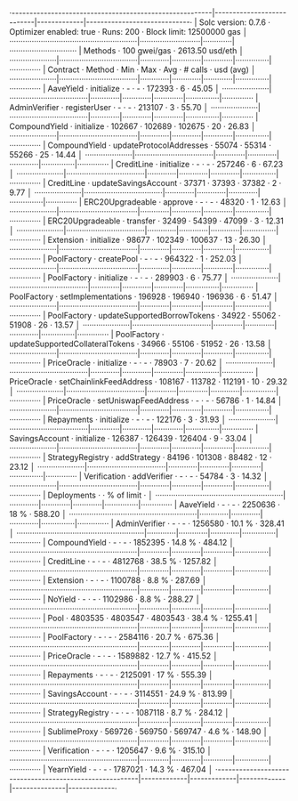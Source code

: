 ·--------------------------------------------------------|---------------------------|-------------|-----------------------------·
|                  Solc version: 0.7.6                   ·  Optimizer enabled: true  ·  Runs: 200  ·  Block limit: 12500000 gas  │
·························································|···························|·············|······························
|  Methods                                               ·              100 gwei/gas               ·       2613.50 usd/eth       │
·····················|···································|·············|·············|·············|···············|··············
|  Contract          ·  Method                           ·  Min        ·  Max        ·  Avg        ·  # calls      ·  usd (avg)  │
·····················|···································|·············|·············|·············|···············|··············
|  AaveYield         ·  initialize                       ·          -  ·          -  ·     172393  ·            6  ·      45.05  │
·····················|···································|·············|·············|·············|···············|··············
|  AdminVerifier     ·  registerUser                     ·          -  ·          -  ·     213107  ·            3  ·      55.70  │
·····················|···································|·············|·············|·············|···············|··············
|  CompoundYield     ·  initialize                       ·     102667  ·     102689  ·     102675  ·           20  ·      26.83  │
·····················|···································|·············|·············|·············|···············|··············
|  CompoundYield     ·  updateProtocolAddresses          ·      55074  ·      55314  ·      55266  ·           25  ·      14.44  │
·····················|···································|·············|·············|·············|···············|··············
|  CreditLine        ·  initialize                       ·          -  ·          -  ·     257246  ·            6  ·      67.23  │
·····················|···································|·············|·············|·············|···············|··············
|  CreditLine        ·  updateSavingsAccount             ·      37371  ·      37393  ·      37382  ·            2  ·       9.77  │
·····················|···································|·············|·············|·············|···············|··············
|  ERC20Upgradeable  ·  approve                          ·          -  ·          -  ·      48320  ·            1  ·      12.63  │
·····················|···································|·············|·············|·············|···············|··············
|  ERC20Upgradeable  ·  transfer                         ·      32499  ·      54399  ·      47099  ·            3  ·      12.31  │
·····················|···································|·············|·············|·············|···············|··············
|  Extension         ·  initialize                       ·      98677  ·     102349  ·     100637  ·           13  ·      26.30  │
·····················|···································|·············|·············|·············|···············|··············
|  PoolFactory       ·  createPool                       ·          -  ·          -  ·     964322  ·            1  ·     252.03  │
·····················|···································|·············|·············|·············|···············|··············
|  PoolFactory       ·  initialize                       ·          -  ·          -  ·     289903  ·            6  ·      75.77  │
·····················|···································|·············|·············|·············|···············|··············
|  PoolFactory       ·  setImplementations               ·     196928  ·     196940  ·     196936  ·            6  ·      51.47  │
·····················|···································|·············|·············|·············|···············|··············
|  PoolFactory       ·  updateSupportedBorrowTokens      ·      34922  ·      55062  ·      51908  ·           26  ·      13.57  │
·····················|···································|·············|·············|·············|···············|··············
|  PoolFactory       ·  updateSupportedCollateralTokens  ·      34966  ·      55106  ·      51952  ·           26  ·      13.58  │
·····················|···································|·············|·············|·············|···············|··············
|  PriceOracle       ·  initialize                       ·          -  ·          -  ·      78903  ·            7  ·      20.62  │
·····················|···································|·············|·············|·············|···············|··············
|  PriceOracle       ·  setChainlinkFeedAddress          ·     108167  ·     113782  ·     112191  ·           10  ·      29.32  │
·····················|···································|·············|·············|·············|···············|··············
|  PriceOracle       ·  setUniswapFeedAddress            ·          -  ·          -  ·      56786  ·            1  ·      14.84  │
·····················|···································|·············|·············|·············|···············|··············
|  Repayments        ·  initialize                       ·          -  ·          -  ·     122176  ·            3  ·      31.93  │
·····················|···································|·············|·············|·············|···············|··············
|  SavingsAccount    ·  initialize                       ·     126387  ·     126439  ·     126404  ·            9  ·      33.04  │
·····················|···································|·············|·············|·············|···············|··············
|  StrategyRegistry  ·  addStrategy                      ·      84196  ·     101308  ·      88482  ·           12  ·      23.12  │
·····················|···································|·············|·············|·············|···············|··············
|  Verification      ·  addVerifier                      ·          -  ·          -  ·      54784  ·            3  ·      14.32  │
·····················|···································|·············|·············|·············|···············|··············
|  Deployments                                           ·                                         ·  % of limit   ·             │
·························································|·············|·············|·············|···············|··············
|  AaveYield                                             ·          -  ·          -  ·    2250636  ·         18 %  ·     588.20  │
·························································|·············|·············|·············|···············|··············
|  AdminVerifier                                         ·          -  ·          -  ·    1256580  ·       10.1 %  ·     328.41  │
·························································|·············|·············|·············|···············|··············
|  CompoundYield                                         ·          -  ·          -  ·    1852395  ·       14.8 %  ·     484.12  │
·························································|·············|·············|·············|···············|··············
|  CreditLine                                            ·          -  ·          -  ·    4812768  ·       38.5 %  ·    1257.82  │
·························································|·············|·············|·············|···············|··············
|  Extension                                             ·          -  ·          -  ·    1100788  ·        8.8 %  ·     287.69  │
·························································|·············|·············|·············|···············|··············
|  NoYield                                               ·          -  ·          -  ·    1102986  ·        8.8 %  ·     288.27  │
·························································|·············|·············|·············|···············|··············
|  Pool                                                  ·    4803535  ·    4803547  ·    4803543  ·       38.4 %  ·    1255.41  │
·························································|·············|·············|·············|···············|··············
|  PoolFactory                                           ·          -  ·          -  ·    2584116  ·       20.7 %  ·     675.36  │
·························································|·············|·············|·············|···············|··············
|  PriceOracle                                           ·          -  ·          -  ·    1589882  ·       12.7 %  ·     415.52  │
·························································|·············|·············|·············|···············|··············
|  Repayments                                            ·          -  ·          -  ·    2125091  ·         17 %  ·     555.39  │
·························································|·············|·············|·············|···············|··············
|  SavingsAccount                                        ·          -  ·          -  ·    3114551  ·       24.9 %  ·     813.99  │
·························································|·············|·············|·············|···············|··············
|  StrategyRegistry                                      ·          -  ·          -  ·    1087118  ·        8.7 %  ·     284.12  │
·························································|·············|·············|·············|···············|··············
|  SublimeProxy                                          ·     569726  ·     569750  ·     569747  ·        4.6 %  ·     148.90  │
·························································|·············|·············|·············|···············|··············
|  Verification                                          ·          -  ·          -  ·    1205647  ·        9.6 %  ·     315.10  │
·························································|·············|·············|·············|···············|··············
|  YearnYield                                            ·          -  ·          -  ·    1787021  ·       14.3 %  ·     467.04  │
·--------------------------------------------------------|-------------|-------------|-------------|---------------|-------------·